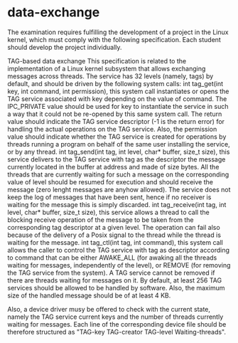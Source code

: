 # data-exchange

The examination requires fulfilling the development of a project in the Linux kernel, which must comply with the following specification. Each student should develop the project individually.

TAG-based data exchange
This specification is related to the implementation of a Linux kernel subsystem that allows exchanging messages across threads. The service has 32 levels (namely, tags) by default, and should be driven by the following system calls:
int tag_get(int key, int command, int permission), this system call instantiates or opens the TAG service associated with key depending on the value of command. The IPC_PRIVATE value should be used for key to instantiate the service in such a way that it could not be re-opened by this same system call. The return value should indicate the TAG service descriptor (-1 is the return error) for handling the actual operations on the TAG service. Also, the permission value should indicate whether the TAG service is created for operations by threads running a program on behalf of the same user installing the service, or by any thread.
int tag_send(int tag, int level, char* buffer, size_t size), this service delivers to the TAG service with tag as the descriptor the message currently located in the buffer at address and made of size bytes. All the threads that are currently waiting for such a message on the corresponding value of level should be resumed for execution and should receive the message (zero lenght messages are anyhow allowed). The service does not keep the log of messages that have been sent, hence if no receiver is waiting for the message this is simply discarded.
int tag_receive(int tag, int level, char* buffer, size_t size), this service allows a thread to call the blocking receive operation of the message to be taken from the corresponding tag descriptor at a given level. The operation can fail also because of the delivery of a Posix signal to the thread while the thread is waiting for the message.
int tag_ctl(int tag, int command), this system call allows the caller to control the TAG service with tag as descriptor according to command that can be either AWAKE_ALL (for awaking all the threads waiting for messages, independently of the level), or REMOVE (for removing the TAG service from the system). A TAG service cannot be removed if there are threads waiting for messages on it.
By default, at least 256 TAG services should be allowed to be handled by software. Also, the maximum size of the handled message should be of at least 4 KB.

Also, a device driver musy be offered to check with the current state, namely the TAG service current keys and the number of threads currently waiting for messages. Each line of the corresponding device file should be therefore structured as "TAG-key TAG-creator TAG-level Waiting-threads".
